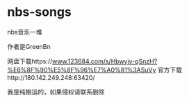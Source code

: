 # nbs-songs
nbs音乐一堆

作者是GreenBn

网盘下载https://www.123684.com/s/Hbwvjv-qSnzH?%E6%8F%90%E5%8F%96%E7%A0%81%3ASuVy
官方下载http://180.142.249.248:63420/


我是纯搬运的，如果侵权请联系删除
